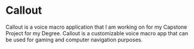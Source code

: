 # Callout
Callout is a voice macro application that I am working on for my Capstone Project for my Degree. Callout is a customizable voice macro app that can be used for gaming and computer navigation purposes.
